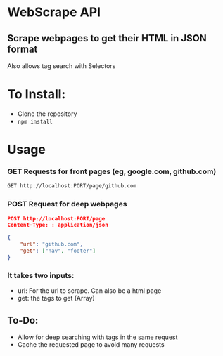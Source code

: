 # WebScrape API

## Scrape webpages to get their HTML in JSON format

Also allows tag search with Selectors

# To Install:
- Clone the repository
- `npm install`



# Usage

### GET Requests for front pages (eg, google.com, github.com)

```html
GET http://localhost:PORT/page/github.com
```

### POST Request for deep webpages
```json
POST http://localhost:PORT/page
Content-Type: : application/json

{
    "url": "github.com",
    "get": ["nav", "footer"]
}
```

### It takes two inputs:
 - url: For the url to scrape. Can also be a html page
 - get: the tags to get (Array)
  
## To-Do:
- Allow for deep searching with tags in the same request
- Cache the requested page to avoid many requests